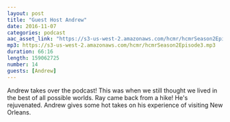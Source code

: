```yaml
---
layout: post
title: "Guest Host Andrew"
date: 2016-11-07
categories: podcast
aac_asset_link: "https://s3-us-west-2.amazonaws.com/hcmr/hcmrSeason2Episode3.mp3"
mp3: https://s3-us-west-2.amazonaws.com/hcmr/hcmrSeason2Episode3.mp3
duration: 66:16
length: 159062725
number: 14
guests: [Andrew]
---
```


Andrew takes over the podcast! This was when we still thought we lived in the best of all possible worlds. Ray came back from a hike! He's rejuvenated. Andrew gives some hot takes on his experience of visiting New Orleans.
